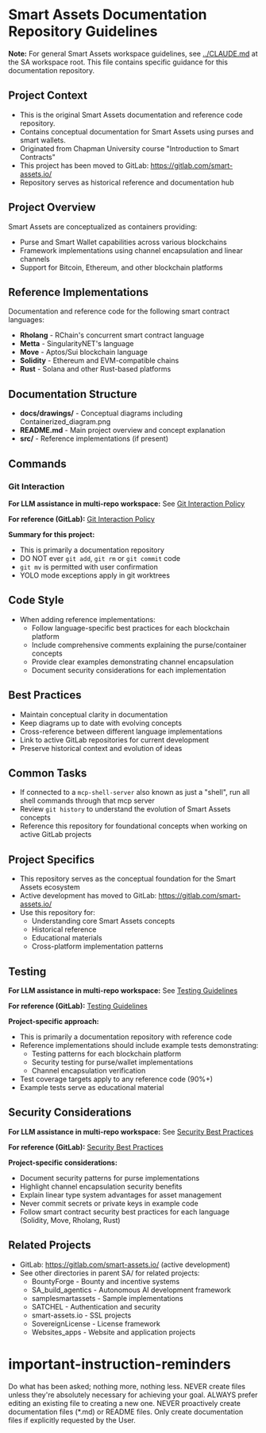 # Smart Assets Documentation Repository Guidelines

**Note:** For general Smart Assets workspace guidelines, see [../CLAUDE.md](../CLAUDE.md) at the SA workspace root. This file contains specific guidance for this documentation repository.

## Project Context
- This is the original Smart Assets documentation and reference code repository.
- Contains conceptual documentation for Smart Assets using purses and smart wallets.
- Originated from Chapman University course "Introduction to Smart Contracts"
- This project has been moved to GitLab: https://gitlab.com/smart-assets.io/
- Repository serves as historical reference and documentation hub

## Project Overview
Smart Assets are conceptualized as containers providing:
- Purse and Smart Wallet capabilities across various blockchains
- Framework implementations using channel encapsulation and linear channels
- Support for Bitcoin, Ethereum, and other blockchain platforms

## Reference Implementations
Documentation and reference code for the following smart contract languages:
- **Rholang** - RChain's concurrent smart contract language
- **Metta** - SingularityNET's language
- **Move** - Aptos/Sui blockchain language
- **Solidity** - Ethereum and EVM-compatible chains
- **Rust** - Solana and other Rust-based platforms

## Documentation Structure
- **docs/drawings/** - Conceptual diagrams including Containerized_diagram.png
- **README.md** - Main project overview and concept explanation
- **src/** - Reference implementations (if present)

## Commands

### Git Interaction

**For LLM assistance in multi-repo workspace:**
See [Git Interaction Policy](../top-level-gitlab-profile/docs/common/git-interaction-policy.md)

**For reference (GitLab):**
[Git Interaction Policy](https://gitlab.com/smart-assets.io/gitlab-profile/-/blob/master/docs/common/git-interaction-policy.md)

**Summary for this project:**
- This is primarily a documentation repository
- DO NOT ever `git add`, `git rm` or `git commit` code
- `git mv` is permitted with user confirmation
- YOLO mode exceptions apply in git worktrees

## Code Style
- When adding reference implementations:
  - Follow language-specific best practices for each blockchain platform
  - Include comprehensive comments explaining the purse/container concepts
  - Provide clear examples demonstrating channel encapsulation
  - Document security considerations for each implementation

## Best Practices
- Maintain conceptual clarity in documentation
- Keep diagrams up to date with evolving concepts
- Cross-reference between different language implementations
- Link to active GitLab repositories for current development
- Preserve historical context and evolution of ideas

## Common Tasks
- If connected to a `mcp-shell-server` also known as just a "shell", run all shell commands through that mcp server
- Review `git history` to understand the evolution of Smart Assets concepts
- Reference this repository for foundational concepts when working on active GitLab projects

## Project Specifics
- This repository serves as the conceptual foundation for the Smart Assets ecosystem
- Active development has moved to GitLab: https://gitlab.com/smart-assets.io/
- Use this repository for:
  - Understanding core Smart Assets concepts
  - Historical reference
  - Educational materials
  - Cross-platform implementation patterns

## Testing

**For LLM assistance in multi-repo workspace:**
See [Testing Guidelines](../top-level-gitlab-profile/docs/common/testing-guidelines.md)

**For reference (GitLab):**
[Testing Guidelines](https://gitlab.com/smart-assets.io/gitlab-profile/-/blob/master/docs/common/testing-guidelines.md)

**Project-specific approach:**
- This is primarily a documentation repository with reference code
- Reference implementations should include example tests demonstrating:
  - Testing patterns for each blockchain platform
  - Security testing for purse/wallet implementations
  - Channel encapsulation verification
- Test coverage targets apply to any reference code (90%+)
- Example tests serve as educational material

## Security Considerations

**For LLM assistance in multi-repo workspace:**
See [Security Best Practices](../top-level-gitlab-profile/docs/common/security-best-practices.md)

**For reference (GitLab):**
[Security Best Practices](https://gitlab.com/smart-assets.io/gitlab-profile/-/blob/master/docs/common/security-best-practices.md)

**Project-specific considerations:**
- Document security patterns for purse implementations
- Highlight channel encapsulation security benefits
- Explain linear type system advantages for asset management
- Never commit secrets or private keys in example code
- Follow smart contract security best practices for each language (Solidity, Move, Rholang, Rust)

## Related Projects
- GitLab: https://gitlab.com/smart-assets.io/ (active development)
- See other directories in parent SA/ for related projects:
  - BountyForge - Bounty and incentive systems
  - SA_build_agentics - Autonomous AI development framework
  - samplesmartassets - Sample implementations
  - SATCHEL - Authentication and security
  - smart-assets.io - SSL projects
  - SovereignLicense - License framework
  - Websites_apps - Website and application projects

# important-instruction-reminders
Do what has been asked; nothing more, nothing less.
NEVER create files unless they're absolutely necessary for achieving your goal.
ALWAYS prefer editing an existing file to creating a new one.
NEVER proactively create documentation files (*.md) or README files. Only create documentation files if explicitly requested by the User.
